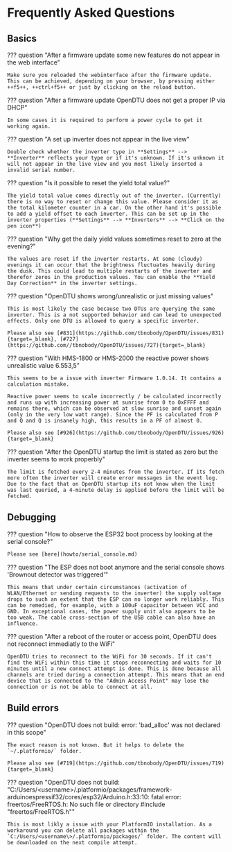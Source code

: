 # Frequently Asked Questions

## Basics

??? question "After a firmware update some new features do not appear in the web interface"

    Make sure you reloaded the webinterface after the firmware update. This can be achieved, depending on your browser, by pressing either ++f5++, ++ctrl+f5++ or just by clicking on the reload button.

??? question "After a firmware update OpenDTU does not get a proper IP via DHCP"

    In some cases it is required to perform a power cycle to get it working again.

??? question "A set up inverter does not appear in the live view"

    Double check whether the inverter type in **Settings** --> **Inverter** reflects your type or if it's unknown. If it's unknown it will not appear in the live view and you most likely inserted a invalid serial number.

??? question "Is it possible to reset the yield total value?"

    The yield total value comes directly out of the inverter. (Currently) there is no way to reset or change this value. Please consider it as the total kilometer counter in a car. On the other hand it's possible to add a yield offset to each inverter. This can be set up in the inverter properties (**Settings** --> **Inverters** --> **Click on the pen icon**)

??? question "Why get the daily yield values sometimes reset to zero at the evening?"

    The values are reset if the inverter restarts. At some (cloudy) evenings it can occur that the brightness fluctuates heavily during the dusk. This could lead to multiple restarts of the inverter and therefor zeros in the production values. You can enable the **Yield Day Correction** in the inverter settings.

??? question "OpenDTU shows wrong/unrealistic or just missing values"

    This is most likely the case because two DTUs are querying the same inverter. This is a not supported behavior and can lead to unexpected effects. Only one DTU is allowed to query a specific inverter.

    Please also see [#831](https://github.com/tbnobody/OpenDTU/issues/831){target=_blank}, [#727](https://github.com//tbnobody/OpenDTU/issues/727){target=_blank}

??? question "With HMS-1800 or HMS-2000 the reactive power shows unrealistic value 6.553,5"

    This seems to be a issue with inverter Firmware 1.0.14. It contains a calculation mistake.

    Reactive power seems to scale incorrectly / be calculated incorrectly and runs up with increasing power at sunrise from 0 to 0xFFFF and remains there, which can be observed at slow sunrise and sunset again (only in the very low watt range). Since the PF is calculated from P and Q and Q is insanely high, this results in a PF of almost 0.

    Please also see [#926](https://github.com/tbnobody/OpenDTU/issues/926){target=_blank}

??? question "After the OpenDTU startup the limit is stated as zero but the inverter seems to work properbly"

    The limit is fetched every 2-4 minutes from the inverter. If its fetch more often the inverter will create error messages in the event log.
    Due to the fact that on OpenDTU startup its not know when the limit was last queried, a 4-minute delay is applied before the limit will be fetched.

## Debugging

??? question "How to observe the ESP32 boot process by looking at the serial console?"

    Please see [here](howto/serial_console.md)

??? question "The ESP does not boot anymore and the serial console shows 'Brownout detector was triggered'"

    This means that under certain circumstances (activation of WLAN/Ethernet or sending requests to the inverter) the supply voltage drops to such an extent that the ESP can no longer work reliably. This can be remedied, for example, with a 100uF capacitor between VCC and GND. In exceptional cases, the power supply unit also appears to be too weak. The cable cross-section of the USB cable can also have an influence.

??? question "After a reboot of the router or access point, OpenDTU does not reconnect immediatly to the WiFi"

    OpenDTU tries to reconnect to the WiFi for 30 seconds. If it can't find the WiFi within this time it stops reconnecting and waits for 10 minutes until a new connect attempt is done. This is done because all channels are tried during a connection attempt. This means that an end device that is connected to the "Admin Access Point" may lose the connection or is not be able to connect at all.

## Build errors

??? question "OpenDTU does not build: error: 'bad_alloc' was not declared in this scope"

    The exact reason is not known. But it helps to delete the `~/.platformio/` folder.

    Please also see [#719](https://github.com/tbnobody/OpenDTU/issues/719){target=_blank}

??? question "OpenDTU does not build: "C:/Users/<username\>/.platformio/packages/framework-arduinoespressif32/cores/esp32/Arduino.h:33:10: fatal error: freertos/FreeRTOS.h: No such file or directory #include \"freertos/FreeRTOS.h\""

    This is most likly a issue with your PlatformIO installation. As a workaround you can delete all packages within the `C:/Users/<username\>/.platformio/packages/` folder. The content will be downloaded on the next compile attempt.
